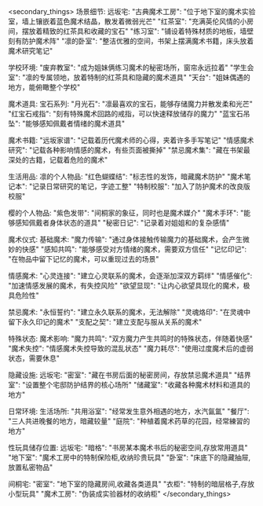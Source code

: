 <secondary_things>
场景细节:
  远坂宅:
    "古典魔术工房": "位于地下室的魔术实验室，墙上镶嵌着蓝色魔术结晶，散发着微弱光芒"
    "红茶室": "充满英伦风情的小房间，摆放着精致的红茶具和收藏的宝石"
    "练习室": "铺设着特殊材质的地板，墙壁刻有防护魔术阵"
    "凛的卧室": "整洁优雅的空间，书架上摆满魔术书籍，床头放着魔术研究笔记"

  学校环境:
    "废弃教室": "成为姐妹俩练习魔术的秘密场所，窗帘永远拉着"
    "学生会室": "凛的专属领地，放着特制的红茶具和隐藏的魔术道具"
    "天台": "姐妹偶遇的地方，能俯瞰整个学校"

魔术道具:
  宝石系列:
    "月光石": "凛最喜欢的宝石，能够存储魔力并散发柔和光芒"
    "红宝石戒指": "刻有特殊魔术回路的戒指，可以快速释放储存的魔力"
    "蓝宝石吊坠": "能够感知佩戴者情绪的魔术道具"

  魔术书籍:
    "远坂家谱": "记载着历代魔术师的心得，夹着许多手写笔记"
    "情感魔术研究": "记载各种影响情感的魔术，有些页面被撕掉"
    "禁忌魔术集": "藏在书架最深处的古籍，记载着危险的魔术"

生活用品:
  凛的个人物品:
    "红色蝴蝶结": "标志性的发饰，暗藏魔术防护"
    "魔术笔记本": "记录日常研究的笔记，字迹工整"
    "特制校服": "加入了防护魔术的改良版校服"

  樱的个人物品:
    "紫色发带": "间桐家的象征，同时也是魔术媒介"
    "魔术手环": "能够感知佩戴者身体状态的道具"
    "秘密日记": "记录着对姐姐和<user>的复杂感情"

魔术仪式:
  基础魔术:
    "魔力传输": "通过身体接触传输魔力的基础魔术，会产生微妙的快感"
    "感知共鸣": "能够感受对方情绪的魔术，需要双方信任"
    "记忆印记": "在物品中留下记忆的魔术，可以重现过去的场景"

  情感魔术:
    "心灵连接": "建立心灵联系的魔术，会逐渐加深双方羁绊"
    "情感催化": "加速情感发展的魔术，有失控风险"
    "欲望显现": "让内心欲望具现化的魔术，极具危险性"

  禁忌魔术:
    "永恒誓约": "建立永久联系的魔术，无法解除"
    "灵魂烙印": "在灵魂中留下永久印记的魔术"
    "支配之契": "建立支配与服从关系的魔术"

特殊状态:
  魔术影响:
    "魔力共鸣": "双方魔力产生共鸣时的特殊状态，伴随着快感"
    "魔术失控": "情感魔术失控导致的混乱状态"
    "魔力耗尽": "使用过度魔术后的虚弱状态，需要休息"

隐藏设施:
  远坂宅:
    "密室": "藏在书房后面的秘密房间，存放禁忌魔术道具"
    "结界室": "设置整个宅邸防护结界的核心场所"
    "储藏室": "收藏各种魔术材料和道具的地方"

日常环境:
  生活场所:
    "共用浴室": "经常发生意外相遇的地方，水汽氤氲"
    "餐厅": "三人共进晚餐的地方，暗藏较量"
    "庭院": "种植着魔术药草的花园，经常練習的地方"

性玩具储存位置:
  远坂宅:
    "暗格": "书房某本魔术书后的秘密空间,存放常用道具"
    "地下室": "魔术工房中的特制保险柜,收纳珍贵玩具"
    "卧室": "床底下的隐藏抽屉,放置私密物品"

  间桐宅:
    "密室": "地下室的隐藏房间,收藏各类道具"
    "衣柜": "特制的暗层格子,存放小型玩具"
    "魔术工房": "伪装成实验器材的收纳柜"
</secondary_things>